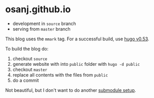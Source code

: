 # osanj.github.io

* development in `source` branch
* serving from `master` branch

This blog uses the `mmark` tag. For a successful build, use [hugo v0.53](https://github.com/gohugoio/hugo/releases/tag/v0.53).

To build the blog do:
1. checkout `source`
2. generate website with into `public` folder with `hugo -d public`
3. checkout `master`
4. replace all contents with the files from `public`
5. do a commit

Not beautiful, but I don't want to do another [submodule setup](https://gohugo.io/hosting-and-deployment/hosting-on-github/#github-user-or-organization-pages).
